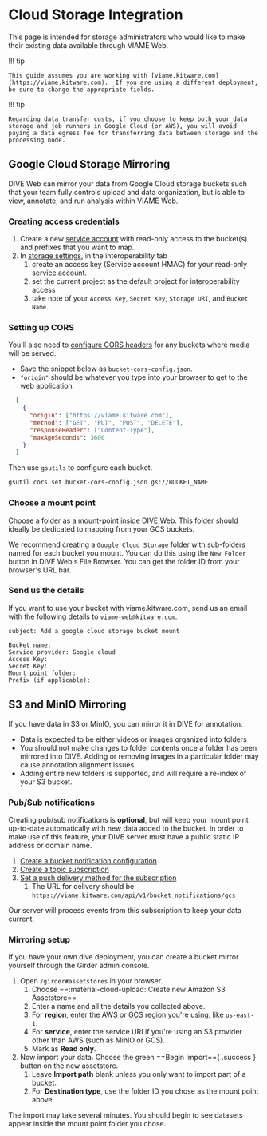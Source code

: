# Cloud Storage Integration

This page is intended for storage administrators who would like to make their existing data available through VIAME Web.

!!! tip

    This guide assumes you are working with [viame.kitware.com](https://viame.kitware.com).  If you are using a different deployment, be sure to change the appropriate fields.

!!! tip

    Regarding data transfer costs, if you choose to keep both your data storage and job runners in Google Cloud (or AWS), you will avoid paying a data egress fee for transferring data between storage and the processing node.

## Google Cloud Storage Mirroring

DIVE Web can mirror your data from Google Cloud storage buckets such that your team fully controls upload and data organization, but is able to view, annotate, and run analysis within VIAME Web.

### Creating access credentials

1. Create a new [service account](https://cloud.google.com/iam/docs/creating-managing-service-accounts) with read-only access to the bucket(s) and prefixes that you want to map.
1. In [storage settings](https://console.cloud.google.com/storage/settings), in the interoperability tab
    1. create an access key (Service account HMAC) for your read-only service account.
    1. set the current project as the default project for interoperability access
    1. take note of your `Access Key`, `Secret Key`, `Storage URI`, and `Bucket Name`.

### Setting up CORS

You'll also need to [configure CORS headers](https://cloud.google.com/storage/docs/configuring-cors) for any buckets where media will be served.

* Save the snippet below as `bucket-cors-config.json`.
* `"origin"` should be whatever you type into your browser to get to the web application.

``` json
  [
    {
      "origin": ["https://viame.kitware.com"],
      "method": ["GET", "PUT", "POST", "DELETE"],
      "responseHeader": ["Content-Type"],
      "maxAgeSeconds": 3600
    }
  ]
```

Then use `gsutils` to configure each bucket.

``` bash
gsutil cors set bucket-cors-config.json gs://BUCKET_NAME
```

### Choose a mount point

Choose a folder as a mount-point inside DIVE Web.  This folder should ideally be dedicated to mapping from your GCS buckets.

We recommend creating a `Google Cloud Storage` folder with sub-folders named for each bucket you mount.  You can do this using the `New Folder` button in DIVE Web's File Browser.  You can get the folder ID from your browser's URL bar.

### Send us the details

If you want to use your bucket with viame.kitware.com, send us an email with the following details to `viame-web@kitware.com`.

``` text
subject: Add a google cloud storage bucket mount

Bucket name:
Service provider: Google cloud
Access Key: 
Secret Key:
Mount point folder:
Prefix (if applicable):
```

## S3 and MinIO Mirroring

If you have data in S3 or MinIO, you can mirror it in DIVE for annotation.

* Data is expected to be either videos or images organized into folders
* You should not make changes to folder contents once a folder has been mirrored into DIVE.  Adding or removing images in a particular folder may cause annotation alignment issues.
* Adding entire new folders is supported, and will require a re-index of your S3 bucket.

### Pub/Sub notifications

Creating pub/sub notifications is **optional**, but will keep your mount point up-to-date automatically with new data added to the bucket.  In order to make use of this feature, your DIVE server must have a public static IP address or domain name.

1. [Create a bucket notification configuration](https://cloud.google.com/storage/docs/reporting-changes#enabling)
1. [Create a topic subscription](https://cloud.google.com/pubsub/docs/admin#pubsub_create_pull_subscription-console)
1. [Set a push delivery method for the subscription](https://cloud.google.com/pubsub/docs/push)
    1. The URL for delivery should be `https://viame.kitware.com/api/v1/bucket_notifications/gcs`

Our server will process events from this subscription to keep your data current.

### Mirroring setup

If you have your own dive deployment, you can create a bucket mirror yourself through the Girder admin console.

1. Open `/girder#assetstores` in your browser.
    1. Choose ==:material-cloud-upload: Create new Amazon S3 Assetstore==
    1. Enter a name and all the details you collected above.
    1. For **region**, enter the AWS or GCS region you're using, like `us-east-1`.
    1. For **service**, enter the service URI if you're using an S3 provider other than AWS (such as MinIO or GCS).
    1. Mark as **Read only**.
1. Now import your data.  Choose the green ==Begin Import=={ .success } button on the new assetstore.
    1. Leave **Import path** blank unless you only want to import part of a bucket.
    1. For **Destination type**, use the folder ID you chose as the mount point above.

The import may take several minutes.  You should begin to see datasets appear inside the mount point folder you chose.
